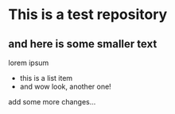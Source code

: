 # This is a test repository

## and here is some smaller text

lorem ipsum

* this is a list item
* and wow look, another one!

add some more changes...

